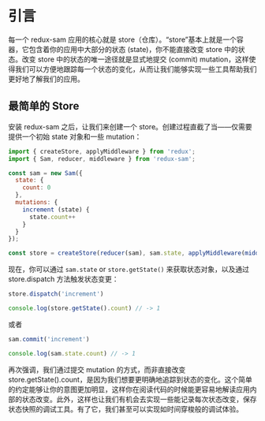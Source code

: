 # 引言

每一个 redux-sam 应用的核心就是 store（仓库）。“store”基本上就是一个容器，它包含着你的应用中大部分的状态 (state)，你不能直接改变 store 中的状态。改变 store 中的状态的唯一途径就是显式地提交 (commit) mutation，这样使得我们可以方便地跟踪每一个状态的变化，从而让我们能够实现一些工具帮助我们更好地了解我们的应用。

## 最简单的 Store

安装 redux-sam 之后，让我们来创建一个 store。创建过程直截了当——仅需要提供一个初始 state 对象和一些 mutation：

```js
import { createStore, applyMiddleware } from 'redux';
import { Sam, reducer, middleware } from 'redux-sam';

const sam = new Sam({
  state: {
    count: 0
  },
  mutations: {
    increment (state) {
      state.count++
    }
  }
});

const store = createStore(reducer(sam), sam.state, applyMiddleware(middleware(sam)));

```

现在，你可以通过 `sam.state` or `store.getState()` 来获取状态对象，以及通过 store.dispatch 方法触发状态变更：

```js
store.dispatch('increment')

console.log(store.getState().count) // -> 1

```

或者

```js
sam.commit('increment')

console.log(sam.state.count) // -> 1

```

再次强调，我们通过提交 mutation 的方式，而非直接改变 store.getState().count，是因为我们想要更明确地追踪到状态的变化。这个简单的约定能够让你的意图更加明显，这样你在阅读代码的时候能更容易地解读应用内部的状态改变。此外，这样也让我们有机会去实现一些能记录每次状态改变，保存状态快照的调试工具。有了它，我们甚至可以实现如时间穿梭般的调试体验。

